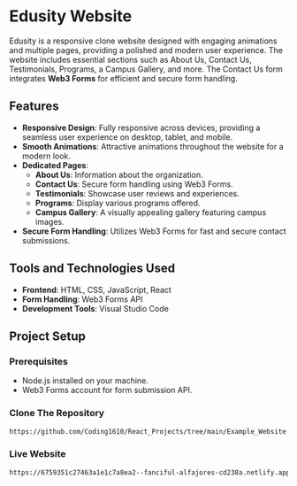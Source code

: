 # Edusity Website

Edusity is a responsive clone website designed with engaging animations and multiple pages, providing a polished and modern user experience. The website includes essential sections such as About Us, Contact Us, Testimonials, Programs, a Campus Gallery, and more. The Contact Us form integrates **Web3 Forms** for efficient and secure form handling.

## Features

- **Responsive Design**: Fully responsive across devices, providing a seamless user experience on desktop, tablet, and mobile.
- **Smooth Animations**: Attractive animations throughout the website for a modern look.
- **Dedicated Pages**:
  - **About Us**: Information about the organization.
  - **Contact Us**: Secure form handling using Web3 Forms.
  - **Testimonials**: Showcase user reviews and experiences.
  - **Programs**: Display various programs offered.
  - **Campus Gallery**: A visually appealing gallery featuring campus images.
- **Secure Form Handling**: Utilizes Web3 Forms for fast and secure contact submissions.

## Tools and Technologies Used

- **Frontend**: HTML, CSS, JavaScript, React
- **Form Handling**: Web3 Forms API
- **Development Tools**: Visual Studio Code

## Project Setup

### Prerequisites
- Node.js installed on your machine.
- Web3 Forms account for form submission API.

### Clone The Repository
   ```bash
   https://github.com/Coding1610/React_Projects/tree/main/Example_Website
   ```
   
### Live Website
  ```bash
  https://6759351c27463a1e1c7a8ea2--fanciful-alfajores-cd238a.netlify.app/
  ```
